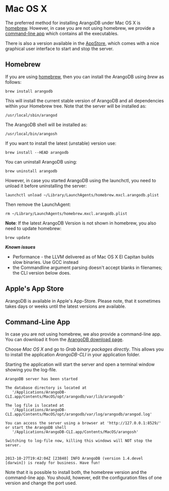 Mac OS X
========

The preferred method for installing ArangoDB under Mac OS X is
[homebrew](#homebrew). However, in case you are not using homebrew, we provide a [command-line
app](#command-line-app) which contains all the executables.

There is also a version available in the [AppStore](#apples-app-store), which comes with a nice
graphical user interface to start and stop the server. 

Homebrew
--------

If you are using [homebrew](http://brew.sh/),
then you can install the ArangoDB using *brew* as follows:

    brew install arangodb

This will install the current stable version of ArangoDB and all
dependencies within your Homebrew tree. Note that the server will be
installed as:

    /usr/local/sbin/arangod

The ArangoDB shell will be installed as:

    /usr/local/bin/arangosh

If you want to install the latest (unstable) version use:

    brew install --HEAD arangodb

You can uninstall ArangoDB using:

    brew uninstall arangodb

However, in case you started ArangoDB using the launchctl, you
need to unload it before uninstalling the server:

    launchctl unload ~/Library/LaunchAgents/homebrew.mxcl.arangodb.plist

Then remove the LaunchAgent:

    rm ~/Library/LaunchAgents/homebrew.mxcl.arangodb.plist

**Note**: If the latest ArangoDB Version is not shown in homebrew, you also need to update homebrew:

    brew update

***Known issues***

- Performance - the LLVM delivered as of Mac OS X El Capitan builds slow binaries. Use GCC instead
- the Commandline argument parsing doesn't accept blanks in filenames; the CLI version below does.

Apple's App Store
-----------------

ArangoDB is available in Apple's App-Store. Please note, that it sometimes takes 
days or weeks until the latest versions are available. 

Command-Line App
----------------
In case you are not using homebrew, we also provide a command-line app. You can
download it from the [ArangoDB download page](https://www.arangodb.com/download).

Choose *Mac OS X* and go to *Grab binary packages directly*. This allows you to
install the application *ArangoDB-CLI* in your application folder.

Starting the application will start the server and open a terminal window
showing you the log-file.

    ArangoDB server has been started

    The database directory is located at
       '/Applications/ArangoDB-CLI.app/Contents/MacOS/opt/arangodb/var/lib/arangodb'

    The log file is located at
       '/Applications/ArangoDB-CLI.app/Contents/MacOS/opt/arangodb/var/log/arangodb/arangod.log'

    You can access the server using a browser at 'http://127.0.0.1:8529/'
    or start the ArangoDB shell
       '/Applications/ArangoDB-CLI.app/Contents/MacOS/arangosh'

    Switching to log-file now, killing this windows will NOT stop the server.


    2013-10-27T19:42:04Z [23840] INFO ArangoDB (version 1.4.devel [darwin]) is ready for business. Have fun!

Note that it is possible to install both, the homebrew version and the command-line
app. You should, however, edit the configuration files of one version and change
the port used.

